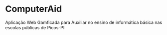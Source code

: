 # ComputerAid

Aplicação Web Gamficada para Auxiliar no ensino de informática básica nas escolas públicas de Picos-PI
